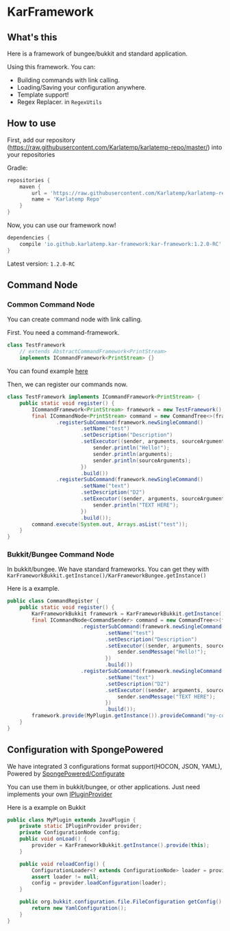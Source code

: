 # KarFramework

## What's this

Here is a framework of bungee/bukkit and standard application.

Using this framework. You can:
- Building commands with link calling.
- Loading/Saving your configuration anywhere.
- Template support!
- Regex Replacer. in `RegexUtils`

## How to use

First, add our repository (https://raw.githubusercontent.com/Karlatemp/karlatemp-repo/master/)
into your repositories 

Gradle:
```groovy
repositories {
    maven {
        url = 'https://raw.githubusercontent.com/Karlatemp/karlatemp-repo/master/'
        name = 'Karlatemp Repo'
    }
}
```

Now, you can use our framework now!

```groovy
dependencies {
    compile 'io.github.karlatemp.kar-framework:kar-framework:1.2.0-RC'
}
```

Latest version: `1.2.0-RC`

## Command Node

### Common Command Node

You can create command node with link calling.

First. You need a command-framework.

```java
class TestFramework
    // extends AbstractCommandFramework<PrintStream>
    implements ICommandFramework<PrintStream> {}
```

You can found example [here](common/src/test/java/io/github/karframwork/common/test/TestCommand.java)

Then, we can register our commands now.

```java
class TestFramework implements ICommandFramework<PrintStream> {
    public static void register() {
        ICommandFramework<PrintStream> framework = new TestFramework();
        final ICommandNode<PrintStream> command = new CommandTree<>(framework)
                .registerSubCommand(framework.newSingleCommand()
                        .setName("test")
                        .setDescription("Description")
                        .setExecutor((sender, arguments, sourceArguments) -> {
                            sender.println("Hello!");
                            sender.println(arguments);
                            sender.println(sourceArguments);
                        })
                        .build())
                .registerSubCommand(framework.newSingleCommand()
                        .setName("text")
                        .setDescription("D2")
                        .setExecutor((sender, arguments, sourceArguments) -> {
                            sender.println("TEXT HERE");
                        })
                        .build());
        command.execute(System.out, Arrays.asList("test"));
    }
}
```

### Bukkit/Bungee Command Node

In bukkit/bungee. We have standard frameworks. You can get they with 
`KarFrameworkBukkit.getInstance()/KarFrameworkBungee.getInstance()` 

Here is a example.
```java
public class CommandRegister {
    public static void register() {
        KarFrameworkBukkit framework = KarFrameworkBukkit.getInstance();
        final ICommandNode<CommandSender> command = new CommandTree<>(framework)
                        .registerSubCommand(framework.newSingleCommand()
                                .setName("test")
                                .setDescription("Description")
                                .setExecutor((sender, arguments, sourceArguments) -> {
                                    sender.sendMessage("Hello!");
                                })
                                .build())
                        .registerSubCommand(framework.newSingleCommand()
                                .setName("text")
                                .setDescription("D2")
                                .setExecutor((sender, arguments, sourceArguments) -> {
                                    sender.sendMessage("TEXT HERE");
                                })
                                .build());
        framework.provide(MyPlugin.getInstance()).provideCommand("my-command", command);
    }
}
```

## Configuration with SpongePowered

We have integrated 3 configurations format support(HOCON, JSON, YAML),
Powered by [SpongePowered/Configurate](https://github.com/SpongePowered/Configurate)

You can use them in bukkit/bungee, or other applications.
Just need implements your own [IPluginProvider](common/src/main/java/io/github/karlatemp/karframework/IPluginProvider.java)

Here is a example on Bukkit

```java
public class MyPlugin extends JavaPlugin {
    private static IPluginProvider provider;
    private ConfigurationNode config;
    public void onLoad() {
        provider = KarFrameworkBukkit.getInstance().provide(this);
    }

    public void reloadConfig() {
        ConfigurationLoader<? extends ConfigurationNode> loader = provider.loadConfiguration("config.conf");
        assert loader != null;
        config = provider.loadConfiguration(loader);
    }

    public org.bukkit.configuration.file.FileConfiguration getConfig() {
        return new YamlConfiguration();
    }
}
```
